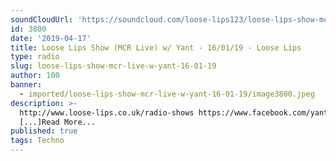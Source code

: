 ```yaml
---
soundCloudUrl: 'https://soundcloud.com/loose-lips123/loose-lips-show-mcr-live-w-yant-160119'
id: 3800
date: '2019-04-17'
title: Loose Lips Show (MCR Live) w/ Yant - 16/01/19 - Loose Lips
type: radio
slug: loose-lips-show-mcr-live-w-yant-16-01-19
author: 100
banner:
  - imported/loose-lips-show-mcr-live-w-yant-16-01-19/image3800.jpeg
description: >-
  http://www.loose-lips.co.uk/radio-shows https://www.facebook.com/yantmusic
  [...]Read More...
published: true
tags: Techno
---
```

